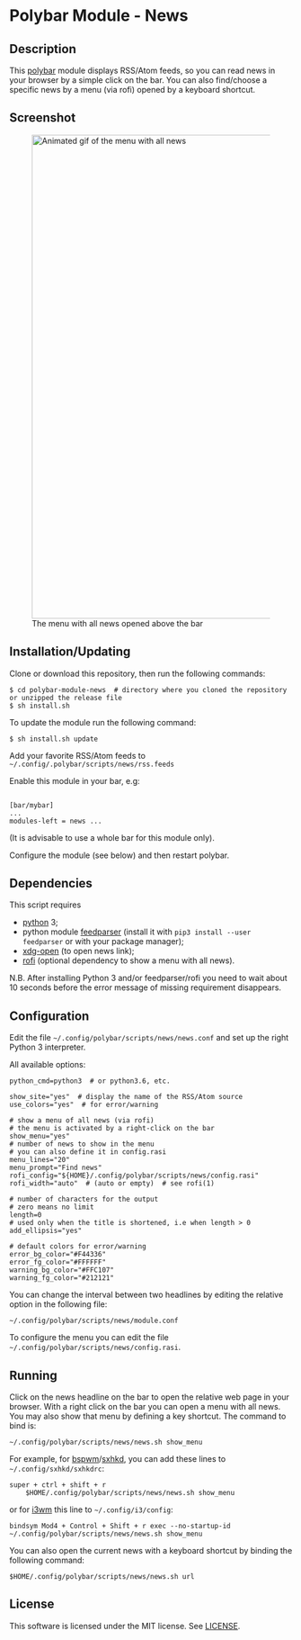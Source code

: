 # Polybar Module - News

## Description
This [polybar](https://github.com/jaagr/polybar) module displays RSS/Atom feeds,
so you can read news in your browser by a simple click on the bar.
You can also find/choose a specific news by a menu (via rofi) opened by
a keyboard shortcut.

## Screenshot

<figure>
<img alt="Animated gif of the menu with all news" src="screenshots/polybar-module-news-menu.gif" width="860">
<figcaption>The menu with all news opened above the bar</figcaption>
</figure>

## Installation/Updating
Clone or download this repository, then run the following commands:
```
$ cd polybar-module-news  # directory where you cloned the repository or unzipped the release file
$ sh install.sh
```

To update the module run the following command:
```
$ sh install.sh update
```

Add your favorite RSS/Atom feeds to `~/.config/.polybar/scripts/news/rss.feeds`

Enable this module in your bar, e.g:
```

[bar/mybar]
...
modules-left = news ...
```

(It is advisable to use a whole bar for this module only).

Configure the module (see below) and then restart polybar.

## Dependencies
This script requires
- [python](https://www.python.org) 3;
- python module [feedparser](https://github.com/kurtmckee/feedparser) (install it with `pip3 install --user feedparser` or with your package manager);
- [xdg-open](https://www.freedesktop.org/wiki/Software/xdg-utils/) (to open news link);
- [rofi](https://github.com/davatorium/rofi) (optional dependency to show a menu with all news).

N.B. After installing Python 3 and/or feedparser/rofi you need to wait about 10 seconds before the error message of missing requirement disappears.

## Configuration
Edit the file `~/.config/polybar/scripts/news/news.conf` and set up the right Python 3 interpreter.

All available options:

```
python_cmd=python3  # or python3.6, etc.

show_site="yes"  # display the name of the RSS/Atom source
use_colors="yes"  # for error/warning

# show a menu of all news (via rofi)
# the menu is activated by a right-click on the bar
show_menu="yes"
# number of news to show in the menu
# you can also define it in config.rasi
menu_lines="20"
menu_prompt="Find news"
rofi_config="${HOME}/.config/polybar/scripts/news/config.rasi"
rofi_width="auto"  # (auto or empty)  # see rofi(1)

# number of characters for the output
# zero means no limit
length=0
# used only when the title is shortened, i.e when length > 0
add_ellipsis="yes"

# default colors for error/warning
error_bg_color="#F44336"
error_fg_color="#FFFFFF"
warning_bg_color="#FFC107"
warning_fg_color="#212121"
```

You can change the interval between two headlines by editing the relative option
in the following file:
```
~/.config/polybar/scripts/news/module.conf
```

To configure the menu you can edit the file ``` ~/.config/polybar/scripts/news/config.rasi```.

## Running
Click on the news headline on the bar to open the relative web page in your
browser.
With a right click on the bar you can open a menu with all news. You may also
show that menu by defining a key shortcut. The command to bind is:
```
~/.config/polybar/scripts/news/news.sh show_menu
```

For example, for [bspwm](https://github.com/baskerville/bspwm)/[sxhkd](https://github.com/baskerville/sxhkd),
you can add these lines to `~/.config/sxhkd/sxhkdrc`:

```
super + ctrl + shift + r
    $HOME/.config/polybar/scripts/news/news.sh show_menu
```

or for [i3wm](https://i3wm.org/) this line to `~/.config/i3/config`:

```
bindsym Mod4 + Control + Shift + r exec --no-startup-id ~/.config/polybar/scripts/news/news.sh show_menu
```

You can also open the current news with a keyboard shortcut by binding the
following command:

```
$HOME/.config/polybar/scripts/news/news.sh url
```

## License
This software is licensed under the MIT license. See [LICENSE](LICENSE.md).
